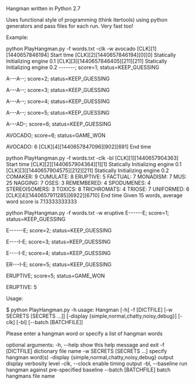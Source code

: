 Hangman written in Python 2.7

Uses functional style of programming (think itertools)
using python generators and pass files for each run.  Very fast too!

Example:

python PlayHangman.py -f words.txt -clk -w avocado
[CLK][1][1440657846194] Start time
[CLK][2][1440657846194][0][0] Statically Initializing engine 0.1
[CLK][3][1440657846405][211][211] Statically Initializing engine 0.2
-------; score=1; status=KEEP_GUESSING


A---A--; score=2; status=KEEP_GUESSING


A---A--; score=3; status=KEEP_GUESSING


A---A--; score=4; status=KEEP_GUESSING


A---A--; score=5; status=KEEP_GUESSING


A---AD-; score=6; status=KEEP_GUESSING


AVOCADO; score=6; status=GAME_WON


AVOCADO: 6
[CLK][4][1440657847096][902][691] End time



python PlayHangman.py -f words.txt -clk -bl
[CLK][1][1440657904363] Start time
[CLK][2][1440657904364][1][1] Statically Initializing engine 0.1
[CLK][3][1440657904575][212][211] Statically Initializing engine 0.2
COMAKER: 9
CUMULATE: 8
ERUPTIVE: 5
FACTUAL: 7
MONADISM: 7
MUS: 25
NAGGING: 7
OSES: 3
REMEMBERED: 4
SPODUMENES: 4
STEREOISOMERS: 3
TOXICS: 8
TRICHROMATS: 4
TRIOSE: 7
UNIFORMED: 6
[CLK][4][1440657911285][6922][6710] End time
Given 15 words, average word score is 7.13333333333




python PlayHangman.py -f words.txt -w eruptive
E------E; score=1; status=KEEP_GUESSING


E------E; score=2; status=KEEP_GUESSING


E----I-E; score=3; status=KEEP_GUESSING


E----I-E; score=4; status=KEEP_GUESSING


ER---I-E; score=5; status=KEEP_GUESSING


ERUPTIVE; score=5; status=GAME_WON


ERUPTIVE: 5





Usage:

$ python PlayHangman.py -h
usage: Hangman [-h] -f [DICTFILE] [-w SECRETS [SECRETS ...]]
               [-display {simple,normal,chatty,noisy,debug}] [-clk] [-bl]
               [--batch [BATCHFILE]]

Please enter a hangman word or specify a list of hangman words

optional arguments:
  -h, --help            show this help message and exit
  -f [DICTFILE]         dictionary file name
  -w SECRETS [SECRETS ...]
                        specify hangman word(s)
  -display {simple,normal,chatty,noisy,debug}
                        output display verbosity level
  -clk, --clock         enable timing output
  -bl, --baseline       run hangman against pre-specified baseline
  --batch [BATCHFILE]   batch hangmans file name
